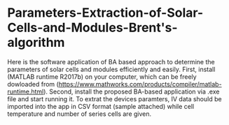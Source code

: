 # Parameters-Extraction-of-Solar-Cells-and-Modules-Brent's-algorithm
Here is the software application of BA based approach to determine the parameters of solar cells and modules efficiently and easily.
First, install (MATLAB runtime R2017b) on your computer, which can be freely dowloaded from (https://www.mathworks.com/products/compiler/matlab-runtime.html).
Second, install the proposed BA-based application via .exe file and start running it.
To extrat the devices paramters, IV data should be imported into the app in CSV format (sample attached) while cell temperature and number of series cells are given.
